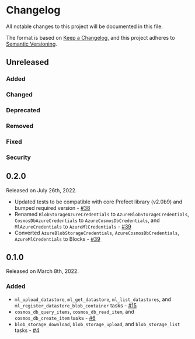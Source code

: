 # Changelog

All notable changes to this project will be documented in this file.

The format is based on [Keep a Changelog](https://keepachangelog.com/en/1.0.0/),
and this project adheres to [Semantic Versioning](https://semver.org/spec/v2.0.0.html).

## Unreleased

### Added

### Changed

### Deprecated

### Removed

### Fixed

### Security

## 0.2.0

Released on July 26th, 2022.

- Updated tests to be compatible with core Prefect library (v2.0b9) and bumped required version - [#38](https://github.com/PrefectHQ/prefect-azure/pull/38)
- Renamed `BlobStorageAzureCredentials` to `AzureBlobStorageCredentials`, `CosmosDbAzureCredentials` to `AzureCosmosDbCredentials`, and `MlAzureCredentials` to `AzureMlCredentials` - [#39](https://github.com/PrefectHQ/prefect-azure/pull/39)
- Converted `AzureBlobStorageCredentials`, `AzureCosmosDbCredentials`, `AzureMlCredentials` to Blocks - [#39](https://github.com/PrefectHQ/prefect-azure/pull/39)

## 0.1.0

Released on March 8th, 2022.

### Added

- `ml_upload_datastore`, `ml_get_datastore`, `ml_list_datastores`, and `ml_register_datastore_blob_container` tasks - [#15](https://github.com/PrefectHQ/prefect-azure/pull/15)
- `cosmos_db_query_items`, `cosmos_db_read_item`, and `cosmos_db_create_item` tasks - [#6](https://github.com/PrefectHQ/prefect-azure/pull/6)
- `blob_storage_download`, `blob_storage_upload`, and `blob_storage_list` tasks - [#4](https://github.com/PrefectHQ/prefect-azure/pull/4)
